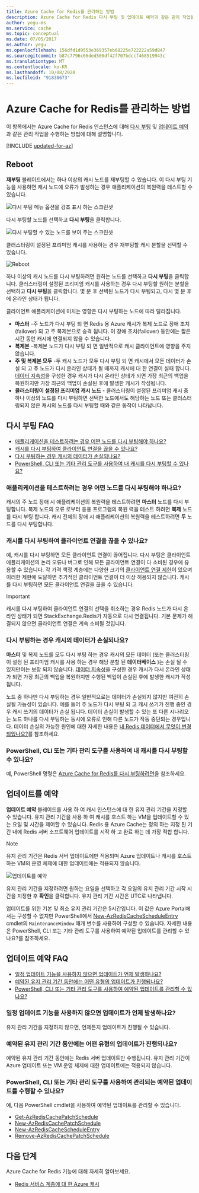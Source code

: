 ```yaml
---
title: Azure Cache for Redis를 관리하는 방법
description: Azure Cache for Redis 다시 부팅 및 업데이트 예약과 같은 관리 작업을 수행하는 방법을 알아봅니다.
author: yegu-ms
ms.service: cache
ms.topic: conceptual
ms.date: 07/05/2017
ms.author: yegu
ms.openlocfilehash: 156dfd1d9553e369357eb68225e722222a59d847
ms.sourcegitcommit: b87c7796c66ded500df42f707bdccf468519943c
ms.translationtype: MT
ms.contentlocale: ko-KR
ms.lasthandoff: 10/08/2020
ms.locfileid: "91838673"
---
```

# <a name="how-to-administer-azure-cache-for-redis"></a>Azure Cache for Redis를 관리하는 방법
이 항목에서는 Azure Cache for Redis 인스턴스에 대해 [다시 부팅](#reboot) 및 [업데이트 예약](#schedule-updates)과 같은 관리 작업을 수행하는 방법에 대해 설명합니다.

[!INCLUDE [updated-for-az](../../includes/updated-for-az.md)]

## <a name="reboot"></a>Reboot
**재부팅** 블레이드에서는 하나 이상의 캐시 노드를 재부팅할 수 있습니다. 이 다시 부팅 기능을 사용하면 캐시 노드에 오류가 발생하는 경우 애플리케이션의 복원력을 테스트할 수 있습니다.

![다시 부팅 메뉴 옵션을 강조 표시 하는 스크린샷](./media/cache-administration/redis-cache-administration-reboot.png)

다시 부팅할 노드를 선택하고 **다시 부팅**을 클릭합니다.

![다시 부팅할 수 있는 노드를 보여 주는 스크린샷](./media/cache-administration/redis-cache-reboot.png)

클러스터링이 설정된 프리미엄 캐시를 사용하는 경우 재부팅할 캐시 분할을 선택할 수 있습니다.

![Reboot](./media/cache-administration/redis-cache-reboot-cluster.png)

하나 이상의 캐시 노드를 다시 부팅하려면 원하는 노드를 선택하고 **다시 부팅**을 클릭합니다. 클러스터링이 설정된 프리미엄 캐시를 사용하는 경우 다시 부팅할 원하는 분할을 선택하고 **다시 부팅**을 클릭합니다. 몇 분 후 선택된 노드가 다시 부팅되고, 다시 몇 분 후에 온라인 상태가 됩니다.

클라이언트 애플리케이션에 미치는 영향은 다시 부팅하는 노드에 따라 달라집니다.

* **마스터** -주 노드가 다시 부팅 되 면 Redis 용 Azure 캐시가 복제 노드로 장애 조치 (failover) 되 고 주 복제본으로 승격 됩니다. 이 장애 조치(failover) 동안에는 짧은 시간 동안 캐시에 연결되지 않을 수 있습니다.
* **복제본** -복제본 노드가 다시 부팅 되 면 일반적으로 캐시 클라이언트에 영향을 주지 않습니다.
* **주 및 복제본 모두** -두 캐시 노드가 모두 다시 부팅 되 면 캐시에서 모든 데이터가 손실 되 고 주 노드가 다시 온라인 상태가 될 때까지 캐시에 대 한 연결이 실패 합니다. [데이터 지속성](cache-how-to-premium-persistence.md)을 구성한 경우 캐시가 다시 온라인 상태가 되면 가장 최근의 백업을 복원하지만 가장 최근의 백업이 손실된 후에 발생한 캐시가 작성됩니다.
* **클러스터링이 설정된 프리미엄 캐시 노드** - 클러스터링이 설정된 프리미엄 캐시 중 하나 이상의 노드를 다시 부팅하면 선택한 노드에서도 해당하는 노드 또는 클러스터링되지 않은 캐시의 노드를 다시 부팅할 때와 같은 동작이 나타납니다.

## <a name="reboot-faq"></a>다시 부팅 FAQ
* [애플리케이션을 테스트하려는 경우 어떤 노드를 다시 부팅해야 하나요?](#which-node-should-i-reboot-to-test-my-application)
* [캐시를 다시 부팅하여 클라이언트 연결을 끊을 수 있나요?](#can-i-reboot-the-cache-to-clear-client-connections)
* [다시 부팅하는 경우 캐시의 데이터가 손실되나요?](#will-i-lose-data-from-my-cache-if-i-do-a-reboot)
* [PowerShell, CLI 또는 기타 관리 도구를 사용하여 내 캐시를 다시 부팅할 수 있나요?](#can-i-reboot-my-cache-using-powershell-cli-or-other-management-tools)

### <a name="which-node-should-i-reboot-to-test-my-application"></a>애플리케이션을 테스트하려는 경우 어떤 노드를 다시 부팅해야 하나요?
캐시의 주 노드 장애 시 애플리케이션의 복원력을 테스트하려면 **마스터** 노드를 다시 부팅합니다. 복제 노드의 오류 로부터 응용 프로그램의 복원 력을 테스트 하려면 **복제** 노드를 다시 부팅 합니다. 캐시 전체의 장애 시 애플리케이션의 복원력을 테스트하려면 **두** 노드를 다시 부팅합니다.

### <a name="can-i-reboot-the-cache-to-clear-client-connections"></a>캐시를 다시 부팅하여 클라이언트 연결을 끊을 수 있나요?
예, 캐시를 다시 부팅하면 모든 클라이언트 연결이 끊어집니다. 다시 부팅은 클라이언트 애플리케이션의 논리 오류나 버그로 인해 모든 클라이언트 연결이 다 소비된 경우에 유용할 수 있습니다. 각 가격 책정 계층에는 다양한 크기의 [클라이언트 연결 제한](cache-configure.md#default-redis-server-configuration)이 있으며 이러한 제한에 도달하면 추가적인 클라이언트 연결이 더 이상 허용되지 않습니다. 캐시를 다시 부팅하면 모든 클라이언트 연결을 끊을 수 있습니다.

> [!IMPORTANT]
> 캐시를 다시 부팅하여 클라이언트 연결의 선택을 취소하는 경우 Redis 노드가 다시 온라인 상태가 되면 StackExchange.Redis가 자동으로 다시 연결됩니다. 기본 문제가 해결되지 않으면 클라이언트 연결은 계속 소비될 것입니다.
> 
> 

### <a name="will-i-lose-data-from-my-cache-if-i-do-a-reboot"></a>다시 부팅하는 경우 캐시의 데이터가 손실되나요?
**마스터** 및 복제 노드를 모두 다시 부팅 하는 경우 캐시의 모든 데이터 (또는 클러스터링이 설정 된 프리미엄 캐시를 사용 하는 경우 해당 분할 된 **데이터베이스** )는 손실 될 수 있지만이는 보장 되지 않습니다. [데이터 지속성](cache-how-to-premium-persistence.md)을 구성한 경우 캐시가 다시 온라인 상태가 되면 가장 최근의 백업을 복원하지만 수행된 백업이 손실된 후에 발생한 캐시가 작성됩니다.

노드 중 하나만 다시 부팅하는 경우 일반적으로는 데이터가 손실되지 않지만 여전히 손실될 가능성이 있습니다. 예를 들어 주 노드가 다시 부팅 되 고 캐시 쓰기가 진행 중인 경우 캐시 쓰기의 데이터가 손실 됩니다. 데이터 손실이 발생할 수 있는 또 다른 시나리오는 노드 하나를 다시 부팅하는 동시에 오류로 인해 다른 노드가 작동 중단되는 경우입니다. 데이터 손실의 가능한 원인에 대한 자세한 내용은 [내 Redis 데이터에서 무엇이 변경되었나요?](https://gist.github.com/JonCole/b6354d92a2d51c141490f10142884ea4#file-whathappenedtomydatainredis-md)를 참조하세요.

### <a name="can-i-reboot-my-cache-using-powershell-cli-or-other-management-tools"></a>PowerShell, CLI 또는 기타 관리 도구를 사용하여 내 캐시를 다시 부팅할 수 있나요?
예, PowerShell 명령은 [Azure Cache for Redis를 다시 부팅하려면](cache-how-to-manage-redis-cache-powershell.md#to-reboot-an-azure-cache-for-redis)을 참조하세요.

## <a name="schedule-updates"></a>업데이트를 예약
**업데이트 예약** 블레이드를 사용 하 여 캐시 인스턴스에 대 한 유지 관리 기간을 지정할 수 있습니다. 유지 관리 기간을 사용 하 여 캐시를 호스트 하는 VM을 업데이트할 수 있는 요일 및 시간을 제어할 수 있습니다. Redis 용 Azure Cache는 정의 하는 지정 된 기간 내에 Redis 서버 소프트웨어 업데이트를 시작 하 고 완료 하는 데 가장 적합 합니다.

> [!NOTE] 
> 유지 관리 기간은 Redis 서버 업데이트에만 적용되며 Azure 업데이트나 캐시를 호스트하는 VM의 운영 체제에 대한 업데이트에는 적용되지 않습니다.
>

![업데이트를 예약](./media/cache-administration/redis-schedule-updates.png)

유지 관리 기간을 지정하려면 원하는 요일을 선택하고 각 요일의 유지 관리 기간 시작 시간을 지정한 후 **확인**을 클릭합니다. 유지 관리 기간 시간은 UTC로 나타냅니다. 

업데이트를 위한 기본 및 최소 유지 관리 기간은 5시간입니다. 이 값은 Azure Portal에서는 구성할 수 없지만 PowerShell에서 [New-AzRedisCacheScheduleEntry](/powershell/module/az.rediscache/new-azrediscachescheduleentry) cmdlet의 `MaintenanceWindow` 매개 변수를 사용하여 구성할 수 있습니다. 자세한 내용은 PowerShell, CLI 또는 기타 관리 도구를 사용하여 예약된 업데이트를 관리할 수 있나요?를 참조하세요.

## <a name="schedule-updates-faq"></a>업데이트 예약 FAQ
* [일정 업데이트 기능을 사용하지 않으면 업데이트가 언제 발생하나요?](#when-do-updates-occur-if-i-dont-use-the-schedule-updates-feature)
* [예약된 유지 관리 기간 동안에는 어떤 유형의 업데이트가 진행되나요?](#what-type-of-updates-are-made-during-the-scheduled-maintenance-window)
* [PowerShell, CLI 또는 기타 관리 도구를 사용하여 예약된 업데이트를 관리할 수 있나요?](#can-i-managed-scheduled-updates-using-powershell-cli-or-other-management-tools)

### <a name="when-do-updates-occur-if-i-dont-use-the-schedule-updates-feature"></a>일정 업데이트 기능을 사용하지 않으면 업데이트가 언제 발생하나요?
유지 관리 기간을 지정하지 않으면, 언제든지 업데이트가 진행될 수 있습니다.

### <a name="what-type-of-updates-are-made-during-the-scheduled-maintenance-window"></a>예약된 유지 관리 기간 동안에는 어떤 유형의 업데이트가 진행되나요?
예약된 유지 관리 기간 동안에는 Redis 서버 업데이트만 수행됩니다. 유지 관리 기간이 Azure 업데이트 또는 VM 운영 체제에 대한 업데이트에는 적용되지 않습니다.

### <a name="can-i-managed-scheduled-updates-using-powershell-cli-or-other-management-tools"></a>PowerShell, CLI 또는 기타 관리 도구를 사용하여 관리되는 예약된 업데이트를 수행할 수 있나요?
예, 다음 PowerShell cmdlet을 사용하여 예약된 업데이트를 관리할 수 있습니다.

* [Get-AzRedisCachePatchSchedule](/powershell/module/az.rediscache/get-azrediscachepatchschedule)
* [New-AzRedisCachePatchSchedule](/powershell/module/az.rediscache/new-azrediscachepatchschedule)
* [New-AzRedisCacheScheduleEntry](/powershell/module/az.rediscache/new-azrediscachescheduleentry)
* [Remove-AzRedisCachePatchSchedule](/powershell/module/az.rediscache/remove-azrediscachepatchschedule)

## <a name="next-steps"></a>다음 단계
Azure Cache for Redis 기능에 대해 자세히 알아보세요.

* [Redis 서비스 계층에 대 한 Azure 캐시](cache-overview.md#service-tiers)


